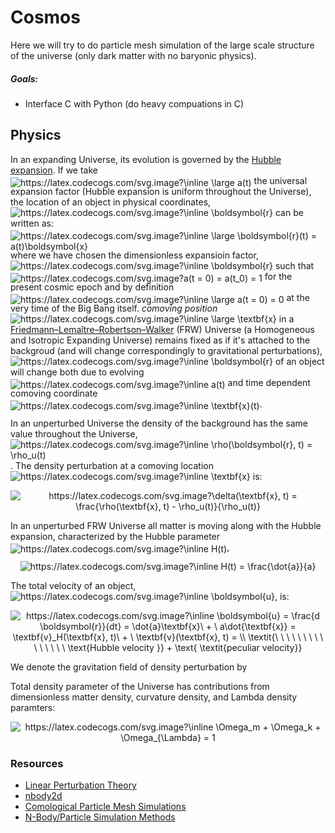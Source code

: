 # Cosmos

Here we will try to do particle mesh simulation of the large scale structure of the universe (only dark matter with no baryonic physics).

##### Goals:
- Interface C with Python (do heavy compuations in C)

## Physics

In an expanding Universe, its evolution is governed by the [Hubble expansion](https://en.wikipedia.org/wiki/Hubble%27s_law). 
If we take 
<img style="position:relative;top:3.7px;" src="https://latex.codecogs.com/svg.image?\inline&space;\large&space;a(t)" title="https://latex.codecogs.com/svg.image?\inline \large a(t)" />
the universal expansion factor (Hubble expansion is uniform throughout the Universe), the location of an object in physical coordinates, 
<img src="https://latex.codecogs.com/svg.image?\inline&space;\boldsymbol{r}" title="https://latex.codecogs.com/svg.image?\inline \boldsymbol{r}" />
can be written as:
<img style="position:relative;top:3.7px;" src="https://latex.codecogs.com/svg.image?\inline&space;\large&space;\boldsymbol{r}(t)&space;=&space;a(t)\boldsymbol{x}" title="https://latex.codecogs.com/svg.image?\inline \large \boldsymbol{r}(t) = a(t)\boldsymbol{x}" />
where we have chosen the dimensionless expansioin factor, 
<img src="https://latex.codecogs.com/svg.image?\inline&space;\boldsymbol{r}" title="https://latex.codecogs.com/svg.image?\inline \boldsymbol{r}" />
such that 
<img style="position:relative;top:3.7px;" src="https://latex.codecogs.com/svg.image?a(t&space;=&space;0)&space;=&space;a(t_0)&space;=&space;1" title="https://latex.codecogs.com/svg.image?a(t = 0) = a(t_0) = 1" />
for the present cosmic epoch and by definition 
<img style="position:relative;top:3.7px;" src="https://latex.codecogs.com/svg.image?\inline&space;\large&space;a(t&space;=&space;0)&space;=&space;0" title="https://latex.codecogs.com/svg.image?\inline \large a(t = 0) = 0" ></img>
at the very time of the Big Bang itself. *comoving position*
<img src="https://latex.codecogs.com/svg.image?\inline&space;\large&space;\textbf{x}" title="https://latex.codecogs.com/svg.image?\inline \large \textbf{x}" /> 
in a [Friedmann–Lemaître–Robertson–Walker](http://www.personal.psu.edu/duj13/ASTRO545/notes/ch2-FRWuniverse.pdf) (FRW) Universe (a Homogeneous and Isotropic Expanding Universe) 
remains fixed as if it's attached to the backgroud (and will change correspondingly to gravitational perturbations), <img src="https://latex.codecogs.com/svg.image?\inline&space;\boldsymbol{r}" title="https://latex.codecogs.com/svg.image?\inline \boldsymbol{r}" />
of an object will change both due to evolving <img style="position:relative;top:3.7px;" src="https://latex.codecogs.com/svg.image?\inline&space;a(t)" title="https://latex.codecogs.com/svg.image?\inline a(t)" />
and time dependent comoving coordinate <img style="position:relative;top:3.7px;" src="https://latex.codecogs.com/svg.image?\inline&space;\textbf{x}(t)" title="https://latex.codecogs.com/svg.image?\inline \textbf{x}(t)" />.

In an unperturbed Universe the density of the background has the same value throughout the Universe, <img src="https://latex.codecogs.com/svg.image?\inline&space;\rho(\boldsymbol{r},&space;t)&space;=&space;\rho_u(t)" title="https://latex.codecogs.com/svg.image?\inline \rho(\boldsymbol{r}, t) = \rho_u(t)" />.
The density perturbation at a comoving location <img src="https://latex.codecogs.com/svg.image?\inline&space;\textbf{x}" title="https://latex.codecogs.com/svg.image?\inline \textbf{x}" /> is:
<p align="center">
<img src="https://latex.codecogs.com/svg.image?\delta(\textbf{x},&space;t)&space;=&space;\frac{\rho(\textbf{x},&space;t)&space;-&space;\rho_u(t)}{\rho_u(t)}" title="https://latex.codecogs.com/svg.image?\delta(\textbf{x}, t) = \frac{\rho(\textbf{x}, t) - \rho_u(t)}{\rho_u(t)}" />
</p>

In an unperturbed FRW Universe all matter is moving along with the Hubble expansion, characterized by the Hubble parameter <img style="position: relative; top: 3.7px;" src="https://latex.codecogs.com/svg.image?\inline&space;H(t)" title="https://latex.codecogs.com/svg.image?\inline H(t)" />,
<p align="center">
<img src="https://latex.codecogs.com/svg.image?\inline&space;H(t)&space;=&space;\frac{\dot{a}}{a}" title="https://latex.codecogs.com/svg.image?\inline H(t) = \frac{\dot{a}}{a}" />
<p>

The total velocity of an object, <img src="https://latex.codecogs.com/svg.image?\inline&space;\boldsymbol{u}" title="https://latex.codecogs.com/svg.image?\inline \boldsymbol{u}" />, is:
<p align="center">
<img src="https://latex.codecogs.com/svg.image?\inline&space;\boldsymbol{u}&space;=&space;\frac{d&space;\boldsymbol{r}}{dt}&space;=&space;\dot{a}\textbf{x}\&space;&plus;&space;\&space;a\dot{\textbf{x}}&space;=&space;\textbf{v}_H(\textbf{x},&space;t)\&space;&plus;&space;\&space;\textbf{v}(\textbf{x},&space;t)&space;=&space;\\&space;\textit{\&space;\&space;\&space;\&space;\&space;\&space;\&space;\&space;\&space;\&space;\&space;\&space;\&space;\&space;\&space;&space;\text{Hubble&space;velocity&space;}}&space;&plus;&space;\text{&space;\textit{peculiar&space;velocity}}" title="https://latex.codecogs.com/svg.image?\inline \boldsymbol{u} = \frac{d \boldsymbol{r}}{dt} = \dot{a}\textbf{x}\ + \ a\dot{\textbf{x}} = \textbf{v}_H(\textbf{x}, t)\ + \ \textbf{v}(\textbf{x}, t) = \\ \textit{\ \ \ \ \ \ \ \ \ \ \ \ \ \ \ \text{Hubble velocity }} + \text{ \textit{peculiar velocity}}" />
<p>

We denote the gravitation field of density perturbation by 

Total density parameter of the Universe has contributions from dimensionless matter density, curvature density, and Lambda density paramters:
<p align="center">
<img src="https://latex.codecogs.com/svg.image?\inline&space;\Omega_m&space;&plus;&space;\Omega_k&space;&plus;&space;\Omega_{\Lambda}&space;=&space;1" title="https://latex.codecogs.com/svg.image?\inline \Omega_m + \Omega_k + \Omega_{\Lambda} = 1" />
</p>






### Resources

- [Linear Perturbation Theory](https://www.astro.rug.nl/~weygaert/tim1publication/lss2009/lss2009.linperturb.pdf)
- [nbody2d](https://jhidding.github.io/nbody2d/)
- [Comological Particle Mesh Simulations](https://github.com/grkooij/Cosmological-Particle-Mesh-Simulation)
- [N-Body/Particle Simulation Methods](https://www.cs.cmu.edu/afs/cs/academic/class/15850c-s96/www/nbody.html)
